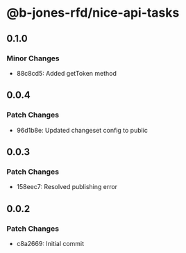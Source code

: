 # @b-jones-rfd/nice-api-tasks

## 0.1.0

### Minor Changes

- 88c8cd5: Added getToken method

## 0.0.4

### Patch Changes

- 96d1b8e: Updated changeset config to public

## 0.0.3

### Patch Changes

- 158eec7: Resolved publishing error

## 0.0.2

### Patch Changes

- c8a2669: Initial commit
